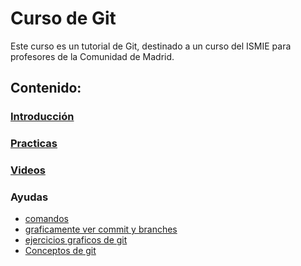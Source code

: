 # Curso de Git

Este curso es un tutorial de Git, destinado a un curso del ISMIE para profesores de la Comunidad de Madrid.

## Contenido:

### [Introducción](/introduccion/README.md)



### [Practicas](/practicas/README.md)

### [Videos](https://mediateca.educa.madrid.org/video/l458sgzfornr7dtp)

### Ayudas

- [comandos](/comandos/README.md)
- [graficamente ver commit y branches](https://git-school.github.io/visualizing-git/)
- [ejercicios graficos de git](https://learngitbranching.js.org/?locale=es_ES)
- [Conceptos de git](https://gitimmersion.com/index.html)


